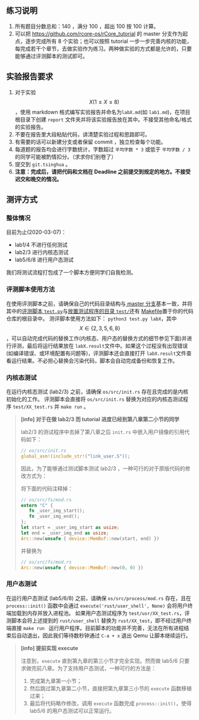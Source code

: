 ## 练习说明

1. 所有题目分数总和：140 ，满分 100 ，超出 100 按 100 计算。
2. 可以把 https://github.com/rcore-os/rCore_tutorial 的 master 分支作为起点，逐步完成所有 8 个实验；也可以按照 tutorial 一步一步完善内核的功能，每完成若干个章节，去做实验作为练习。两种做实验的方式都是允许的，只要能够通过评测脚本的测试即可。

## 实验报告要求

1. 对于实验$$X(1\leq X\leq 8)$$，使用 markdown 格式编写实验报告并命名为`labX.md`(如 `lab1.md`)，在项目根目录下创建 `report` 文件夹并将该实验报告放在其中。不接受其他命名/格式的实验报告。
2. 不要在报告里大段粘贴代码，讲清楚实验过程和思路即可。
3. 有需要的话可以新建分支或者保留 commit ，独立检查每个功能。
4. 每道题的报告均会进行字数统计，字数超过 `平均字数 * 3` 或低于 `平均字数 / 3` 的同学可能被酌情扣分。（求求你们别卷了）
5. 提交到 `git.tsinghua` 。
6. **注意：完成后，请把代码和文档在 Deadline 之前提交到规定的地方。不接受迟交和晚交的情况。**

## 测评方式
### 整体情况
目前为止(2020-03-07)：
* lab1/4 不进行任何测试
* lab2/3 进行内核态测试
* lab5/6/8 进行用户态测试

我们将测试流程打包成了一个脚本方便同学们自我检测。
### 评测脚本使用方法
在使用评测脚本之前，请确保自己的代码目录结构与[ master 分支](https://github.com/rcore-os/rCore_tutorial/tree/master)基本一致，并将其中的[评测脚本 ``test.py``](https://github.com/rcore-os/rCore_tutorial/blob/master/test.py)与[放置测试程序的目录 ``test/``](https://github.com/rcore-os/rCore_tutorial/tree/master/test)还有 [Makefile](https://github.com/rcore-os/rCore_tutorial/blob/master/Makefile)置于你的代码仓库的根目录中。
测评脚本使用方法如下：
``python3 test.py labX``，其中$$X\in\{2,3,5,6,8\}$$，可以自动完成代码的替换工作(内核态、用户态的替换方式的细节参见下面)并进行评测，最后将运行结果放在 ``labX.result``文件中。如果这个过程没有出现错误(如编译错误、或环境配置有问题等)，评测脚本还会直接打开 ``labX.result``文件查看运行结果。不必担心替换会污染代码，脚本会自动完成备份和恢复工作。
### 内核态测试
在运行内核态测试 (lab2/3) 之前，请确保 ``os/src/init.rs`` 存在且完成的是内核初始化的工作。
评测脚本会直接将 ``os/src/init.rs`` 替换为对应的内核态测试程序 ``test/XX_test.rs`` 并 ``make run`` 。

> **[info] 对于在做 lab2/3 而 tutorial 进度已经到第八章第二小节的同学**
>
> lab2/3 的测试程序中去掉了第八章之后 ``init.rs`` 中嵌入用户镜像的引用代码如下：
>
> ```rust
> // os/src/init.rs
> global_asm!(include_str!("link_user.S"));
> ```
>
> 因此，为了能够通过测试脚本测试 lab2/3 ，一种可行的对于原版代码的修改方式为：
>
> 将下面的代码注释掉：
>
> ```rust
> // os/src/fs/mod.rs
> extern "C" {
>    fn _user_img_start();
>    fn _user_img_end();
> };
> let start = _user_img_start as usize;
> let end = _user_img_end as usize;
> Arc::new(unsafe { device::MemBuf::new(start, end) })
> ```
>
> 并替换为
>
> ```rust
> // os/src/fs/mod.rs
> Arc::new(unsafe { device::MemBuf::new(0, 0) })
> ```
>

### 用户态测试
在运行用户态测试 (lab5/6/8) 之前，请确保 ``os/src/process/mod.rs`` 存在，且在 ``process::init()`` 函数中会通过 ``execute('rust/user_shell', None)`` 会将用户终端加载到内存并放入进程池。
如果用户态测试程序为 ``test/usr/XX_test.rs``，评测脚本会将上述提到的 ``rust/user_shell`` 替换为 ``rust/XX_test``，即不经过用户终端直接 ``make run `` 运行用户程序。目前脚本的功能并不完善，无法在所有进程结束后自动退出，因此我们等待数秒钟通过 `C-a + x` 退出 Qemu 让脚本继续运行。

> **[info] 提前实现 execute**
>
> 注意到，``execute`` 直到第九章的第三小节才完全实现。然而做 lab5/6 只要求做完前八章。为了支持用户态测试，一种可行的方法是：
>
> 1. 完成第九章第一小节；
> 2. 然后跳过第九章第二小节，直接把第九章第三小节的 ``execute`` 函数移植过来；
> 3. 最后将代码略作修改，调用 ``execute`` 函数完成 ``process::init()``，使得 lab5/6 的用户态测试可以正常运行。
>
